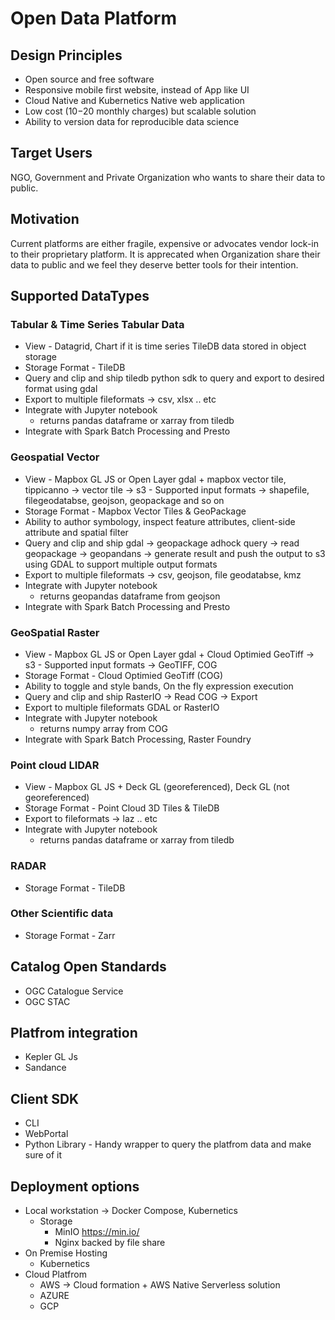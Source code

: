 # Open Data Platform

## Design Principles
- Open source and free software
- Responsive mobile first website, instead of App like UI
- Cloud Native and Kubernetics Native web application
- Low cost ($10-$20 monthly charges) but scalable solution  
- Ability to version data for reproducible data science 

## Target Users
NGO, Government and Private Organization who wants to share their data to public.

## Motivation
Current platforms are either fragile, expensive or advocates vendor lock-in to their proprietary platform. It is apprecated when Organization share their data to public and we feel they deserve better tools for their intention. 


## Supported DataTypes
### Tabular & Time Series Tabular Data
- View - Datagrid, Chart if it is time series
	TileDB data stored in object storage
- Storage Format - TileDB
- Query and clip and ship
	tiledb python sdk to query and export to desired format using gdal 
- Export to multiple fileformats -> csv, xlsx .. etc
- Integrate with Jupyter notebook
	- returns pandas dataframe or xarray from tiledb
- Integrate with Spark Batch Processing and Presto

### Geospatial Vector
- View - Mapbox GL JS or Open Layer
	gdal + mapbox vector tile, tippicanno -> vector tile -> s3
		- Supported input formats -> shapefile, filegeodatabse, geojson, geopackage and so on
- Storage Format - Mapbox Vector Tiles & GeoPackage
- Ability to author symbology, inspect feature attributes, client-side attribute and spatial filter 
- Query and clip and ship
	gdal -> geopackage
	adhock query -> read geopackage -> geopandans -> generate result and push the output to s3  
	using GDAL to support multiple output formats 	
- Export to multiple fileformats -> csv, geojson, file geodatabse, kmz	
- Integrate with Jupyter notebook
	- returns geopandas dataframe from geojson
- Integrate with Spark Batch Processing and Presto

### GeoSpatial Raster
- View - Mapbox GL JS or Open Layer
	gdal + Cloud Optimied GeoTiff -> s3
		- Supported input formats -> GeoTIFF, COG
- Storage Format - Cloud Optimied GeoTiff (COG)
- Ability to toggle and style bands, On the fly expression execution 
- Query and clip and ship
	RasterIO -> Read COG -> Export 	
- Export to multiple fileformats 
	GDAL or RasterIO	
- Integrate with Jupyter notebook
	- returns numpy array from COG
- Integrate with Spark Batch Processing, Raster Foundry
	
### Point cloud LIDAR
- View - Mapbox GL JS + Deck GL (georeferenced), Deck GL (not georeferenced)
- Storage Format - Point Cloud 3D Tiles & TileDB 
- Export to fileformats -> laz .. etc
- Integrate with Jupyter notebook
	- returns pandas dataframe or xarray from tiledb


### RADAR
- Storage Format - TileDB 
### Other Scientific data
- Storage Format - Zarr 

## Catalog Open Standards 
 - OGC Catalogue Service
 - OGC STAC

## Platfrom integration
- Kepler GL Js
- Sandance

## Client SDK
- CLI
- WebPortal
- Python Library - Handy wrapper to query the platfrom data and make sure of it

## Deployment options
- Local workstation -> Docker Compose, Kubernetics
	- Storage  
		- MinIO https://min.io/ 
		- Nginx backed by file share
- On Premise Hosting 
	- Kubernetics
- Cloud Platfrom 
	- AWS -> Cloud formation + AWS Native Serverless solution 
	- AZURE
	- GCP
